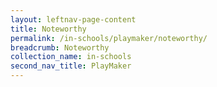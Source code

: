 ```yaml
---
layout: leftnav-page-content
title: Noteworthy
permalink: /in-schools/playmaker/noteworthy/
breadcrumb: Noteworthy
collection_name: in-schools
second_nav_title: PlayMaker
---
```


